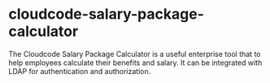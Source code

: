 # cloudcode-salary-package-calculator
The Cloudcode Salary Package Calculator is a useful enterprise tool that to help employees calculate their benefits and salary. It can be integrated with LDAP for authentication and authorization.
